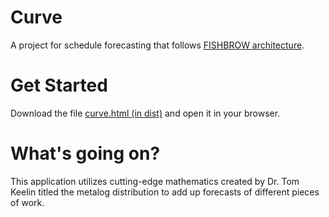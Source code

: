 # Curve
A project for schedule forecasting that follows [FISHBROW architecture](https://github.com/behappyrightnow/DA-Tools).

# Get Started
Download the file [curve.html (in dist)](https://github.com/behappyrightnow/DA-Tools/blob/master/Curve/dist/curve.html) and open it in your browser. 

# What's going on?
This application utilizes cutting-edge mathematics created by Dr. Tom Keelin titled the metalog distribution to add up forecasts of different pieces of work. 
